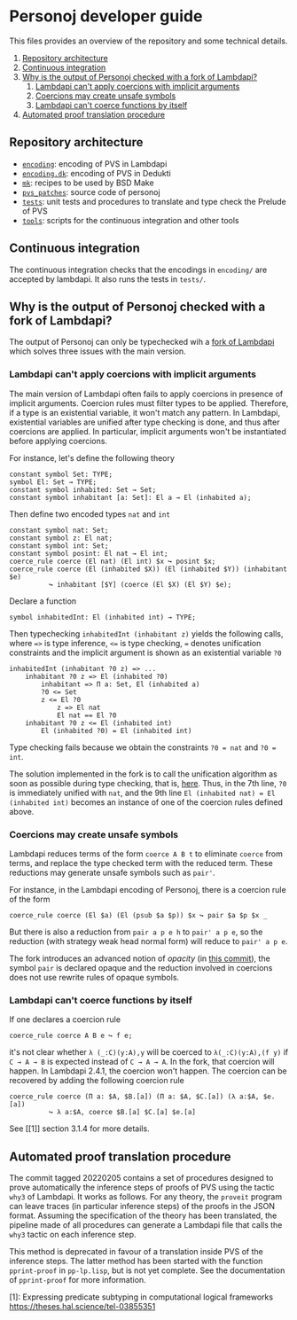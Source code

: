 # Personoj developer guide

This files provides an overview of the repository and some technical details.

1. [Repository architecture](#repository-architecture)
2. [Continuous integration](#continuous-integration)
3. [Why is the output of Personoj checked with a fork of Lambdapi?](#why-is-the-output-of-personoj-checked-with-a-fork-of-Lambdapi?)
   1. [Lambdapi can't apply coercions with implicit arguments](#lambdapi-cant-apply-coercions-with-implicit-arguments)
   2. [Coercions may create unsafe symbols](#coercions-may-create-unsafe-symbols)
	 3. [Lambdapi can't coerce functions by itself](#lambdapi-cant-coerce-functions-by-itself)
4. [Automated proof translation procedure](#automated-proof-translation-procedure)

## Repository architecture

- [`encoding`](encoding/): encoding of PVS in Lambdapi
- [`encoding.dk`](encoding.dk/): encoding of PVS in Dedukti
- [`mk`](mk/): recipes to be used by BSD Make
- [`pvs_patches`](pvs_patches/): source code of personoj
- [`tests`](tests/): unit tests and procedures to translate and type check the Prelude of
  PVS
- [`tools`](tools/): scripts for the continuous integration and other tools

## Continuous integration

The continuous integration checks that the encodings in `encoding/` are
accepted by lambdapi. It also runs the tests in `tests/`.

## Why is the output of Personoj checked with a fork of Lambdapi?

The output of Personoj can only be typechecked wih a [fork of
Lambdapi](https://github.com/gabrielhdt/lambdapi/tree/coercions)
which solves three issues with the main version.

### Lambdapi can't apply coercions with implicit arguments

The main version of Lambdapi often fails to apply coercions in presence of
implicit arguments. Coercion rules must filter types to be applied.
Therefore, if a type is an existential variable, it won't match any pattern.
In Lambdapi, existential variables are unified after type checking is
done, and thus after coercions are applied.
In particular, implicit arguments won't be instantiated before applying
coercions.

For instance, let's define the following theory
```lp
constant symbol Set: TYPE;
symbol El: Set → TYPE;
constant symbol inhabited: Set → Set;
constant symbol inhabitant [a: Set]: El a → El (inhabited a);
```
Then define two encoded types `nat` and `int`
```lp
constant symbol nat: Set;
constant symbol z: El nat;
constant symbol int: Set;
constant symbol posint: El nat → El int;
coerce_rule coerce (El nat) (El int) $x ↪ posint $x;
coerce_rule coerce (El (inhabited $X)) (El (inhabited $Y)) (inhabitant $e)
          ↪ inhabitant [$Y] (coerce (El $X) (El $Y) $e);
```
Declare a function
```lp
symbol inhabitedInt: El (inhabited int) → TYPE;
```
Then typechecking `inhabitedInt (inhabitant z)` yields the following calls,
where `=>` is type inference, `<=` is type checking, `=` denotes unification
constraints and the implicit argument is shown as an existential variable `?0`
```
inhabitedInt (inhabitant ?0 z) => ...
	inhabitant ?0 z => El (inhabited ?0)
		inhabitant => Π a: Set, El (inhabited a)
		?0 <= Set
		z <= El ?0
			z => El nat
			El nat == El ?0
	inhabitant ?0 z <= El (inhabited int)
		El (inhabited ?0) = El (inhabited int)
```
Type checking fails because we obtain the constraints
`?0 = nat` and `?0 = int`.

The solution implemented in the fork is to call the unification algorithm
as soon as possible during type checking, that is,
[here](https://github.com/gabrielhdt/lambdapi/blob/e08034dea099262594c2493c7c4587ac9f396a1e/src/core/infer.ml#L65).
Thus, in the 7th line, `?0` is immediately unified with `nat`,
and the 9th line `El (inhabited nat) = El (inhabited int)` becomes an instance
of one of the coercion rules defined above.

### Coercions may create unsafe symbols

Lambdapi reduces terms of the form `coerce A B t` to eliminate `coerce` from
terms, and replace the type checked term with the reduced term.
These reductions may generate unsafe symbols such as `pair'`.

For instance, in the Lambdapi encoding of Personoj, there is a coercion rule of
the form
```lp
coerce_rule coerce (El $a) (El (psub $a $p)) $x ↪ pair $a $p $x _
```
But there is also a reduction from `pair a p e h` to `pair' a p e`,
so the reduction (with strategy weak head normal form) will reduce to `pair' a
p e`.

The fork introduces an advanced notion of *opacity* (in [this
commit](https://github.com/gabrielhdt/lambdapi/commit/ef819fa932f39247d159fe202979cf6a44a9f516)),
the symbol `pair` is declared opaque and the reduction involved in coercions
does not use rewrite rules of opaque symbols.

### Lambdapi can't coerce functions by itself

If one declares a coercion rule
```lp
coerce_rule coerce A B e ↪ f e;
```
it's not clear whether `λ (_:C)(y:A),y` will be coerced to `λ(_:C)(y:A),(f y)` if
`C → A → B` is expected instead of `C → A → A`.
In the fork, that coercion will happen.
In Lambdapi 2.4.1, the coercion won't happen.
The coercion can be recovered by adding the following coercion rule
```lp
coerce_rule coerce (Π a: $A, $B.[a]) (Π a: $A, $C.[a]) (λ a:$A, $e.[a])
          ↪ λ a:$A, coerce $B.[a] $C.[a] $e.[a]
```
See [[1]] section 3.1.4 for more details.

## Automated proof translation procedure

The commit tagged 20220205 contains a set of procedures designed to prove
automatically the inference steps of proofs of PVS using the tactic `why3` of
Lambdapi.
It works as follows. For any theory, the `proveit` program can leave traces (in
particular inference steps) of the proofs in the JSON format.
Assuming the specification of the theory has been translated,
the pipeline made of all procedures can generate a Lambdapi file that
calls the `why3` tactic on each inference step.

This method is deprecated in favour of a translation inside PVS of the
inference steps. The latter method has been started with the function
`pprint-proof` in `pp-lp.lisp`, but is not yet complete.
See the documentation of `pprint-proof` for more information.

[1]: Expressing predicate subtyping in computational logical frameworks <https://theses.hal.science/tel-03855351>
